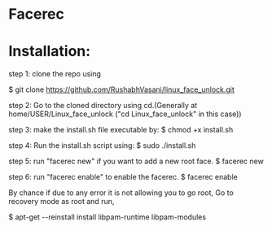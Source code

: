 # Facerec 

# Installation:
step 1: clone the repo using

$ git clone https://github.com/RushabhVasani/linux_face_unlock.git

step 2: Go to the cloned directory using cd.(Generally at home/USER/Linux_face_unlock ("cd Linux_face_unlock" in this case))

step 3: make the install.sh file executable by:
$ chmod +x install.sh

step 4: Run the install.sh script using:
$ sudo ./install.sh

step 5: run "facerec new" if you want to add a new root face.
$ facerec new

step 6: run "facerec enable" to enable the facerec.
$ facerec enable

By chance if due to any error it is not allowing you to go root,
Go to recovery mode as root and run,

$ apt-get --reinstall install libpam-runtime libpam-modules
